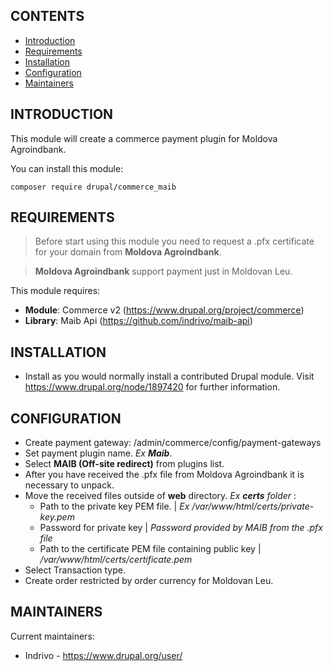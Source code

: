 CONTENTS
---------------------

 * [Introduction](#introduction)
 * [Requirements](#requirements)
 * [Installation](#installation)
 * [Configuration](#configuration)
 * [Maintainers](#maintainers)


INTRODUCTION
------------

This module will create a commerce payment plugin for Moldova Agroindbank.

You can install this module: 

```
composer require drupal/commerce_maib
```

REQUIREMENTS
------------

>Before start using this module you need to request a .pfx certificate for your domain from **Moldova Agroindbank**.

>**Moldova Agroindbank** support payment just in Moldovan Leu.

This module requires:

* **Module**: Commerce v2 (https://www.drupal.org/project/commerce)
* **Library**: Maib Api (https://github.com/indrivo/maib-api)


INSTALLATION
------------

 * Install as you would normally install a contributed Drupal module. Visit
   https://www.drupal.org/node/1897420 for further information.

CONFIGURATION
-------------
 
 * Create payment gateway: /admin/commerce/config/payment-gateways
 * Set payment plugin name. *Ex **Maib***.
 * Select **MAIB (Off-site redirect)** from plugins list.
 * After you have received the .pfx file from Moldova Agroindbank it is necessary to unpack.
 * Move the received files outside of **web** directory. *Ex **certs** folder* : 
   - Path to the private key PEM file. | *Ex /var/www/html/certs/private-key.pem*
   - Password for private key | *Password provided by MAIB from the .pfx file*
   - Path to the certificate PEM file containing public key | */var/www/html/certs/certificate.pem*
 * Select Transaction type.
 * Create order restricted by order currency for Moldovan Leu.

MAINTAINERS
-----------

Current maintainers:
 * Indrivo - https://www.drupal.org/user/